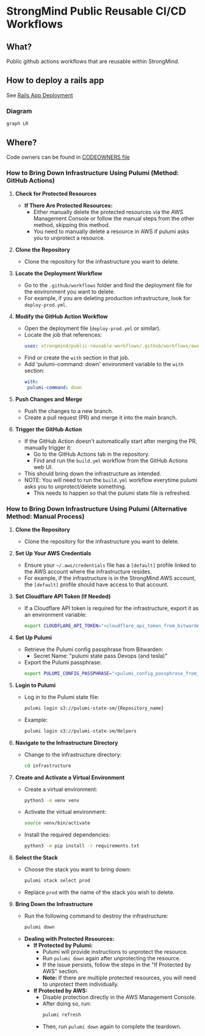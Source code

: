 # StrongMind Public Reusable CI/CD Workflows

## What?

Public github actions workflows that are reusable within StrongMind.

## How to deploy a rails app
See [Rails App Deployment](./docs/rails-app-deployment.md)

### Diagram

```mermaid
graph LR

```

## Where?

Code owners can be found in [CODEOWNERS file](./CODEOWNERS)

### How to Bring Down Infrastructure Using Pulumi (Method: GitHub Actions)

1. **Check for Protected Resources**
   - **If There Are Protected Resources:**
     - Either manually delete the protected resources via the AWS Management Console or follow the manual steps from the other method, skipping this method.
     - You need to manually delete a resource in AWS if pulumi asks you to unprotect a resource.

2. **Clone the Repository**
   - Clone the repository for the infrastructure you want to delete.

3. **Locate the Deployment Workflow**
   - Go to the `.github/workflows` folder and find the deployment file for the environment you want to delete.
   - For example, if you are deleting production infrastructure, look for `deploy-prod.yml`.

4. **Modify the GitHub Action Workflow**
   - Open the deployment file (`deploy-prod.yml` or similar).
   - Locate the job that references:
     ```yaml
     uses: strongmind/public-reusable-workflows/.github/workflows/aws-deploy.yml@main
     ```
   - Find or create the `with` section in that job.
   - Add 'pulumi-command: down' environment variable to the `with` section:
     ```yaml
     with:
      pulumi-command: down
     ```

5. **Push Changes and Merge**
   - Push the changes to a new branch.
   - Create a pull request (PR) and merge it into the main branch.

6. **Trigger the GitHub Action**
   - If the GitHub Action doesn't automatically start after merging the PR, manually trigger it:
     - Go to the GitHub Actions tab in the repository.
     - Find and run the `build.yml` workflow from the GitHub Actions web UI.
   - This should bring down the infrastructure as intended.
   - NOTE: You will need to run the `build.yml` workflow everytime pulumi asks you to unprotect/delete something.
     - This needs to happen so that the pulumi state file is refreshed.

### How to Bring Down Infrastructure Using Pulumi (Alternative Method: Manual Process)

1. **Clone the Repository**
   - Clone the repository for the infrastructure you want to delete.

2. **Set Up Your AWS Credentials**
   - Ensure your `~/.aws/credentials` file has a `[default]` profile linked to the AWS account where the infrastructure resides.
   - For example, if the infrastructure is in the StrongMind AWS account, the `[default]` profile should have access to that account.

3. **Set Cloudflare API Token (If Needed)**
   - If a Cloudflare API token is required for the infrastructure, export it as an environment variable:
     ```bash
     export CLOUDFLARE_API_TOKEN="<cloudflare_api_token_from_bitwarden>"
     ```

4. **Set Up Pulumi**
   - Retrieve the Pulumi config passphrase from Bitwarden:
     - Secret Name: "pulumi state pass Devops (and tesla)"
   - Export the Pulumi passphrase:
     ```bash
     export PULUMI_CONFIG_PASSPHRASE="<pulumi_config_passphrase_from_bitwarden>"
     ```

5. **Login to Pulumi**
   - Log in to the Pulumi state file:
     ```bash
     pulumi login s3://pulumi-state-sm/{Repository_name}
     ```
   - Example:
     ```bash
     pulumi login s3://pulumi-state-sm/Helpers
     ```

6. **Navigate to the Infrastructure Directory**
   - Change to the infrastructure directory:
     ```bash
     cd infrastructure
     ```

7. **Create and Activate a Virtual Environment**
   - Create a virtual environment:
     ```bash
     python3 -m venv venv
     ```
   - Activate the virtual environment:
     ```bash
     source venv/bin/activate
     ```
   - Install the required dependencies:
     ```bash
     python3 -m pip install -r requirements.txt
     ```

8. **Select the Stack**
   - Choose the stack you want to bring down:
     ```bash
     pulumi stack select prod
     ```
   - Replace `prod` with the name of the stack you wish to delete.

9. **Bring Down the Infrastructure**
   - Run the following command to destroy the infrastructure:
     ```bash
     pulumi down
     ```
   - **Dealing with Protected Resources:**
     - **If Protected by Pulumi:**
       - Pulumi will provide instructions to unprotect the resource.
       - Run `pulumi down` again after unprotecting the resource.
       - If the issue persists, follow the steps in the "If Protected by AWS" section.
       - **Note:** If there are multiple protected resources, you will need to unprotect them individually.
     - **If Protected by AWS:**
       - Disable protection directly in the AWS Management Console.
       - After doing so, run:
         ```bash
         pulumi refresh
         ```
       - Then, run `pulumi down` again to complete the teardown.
